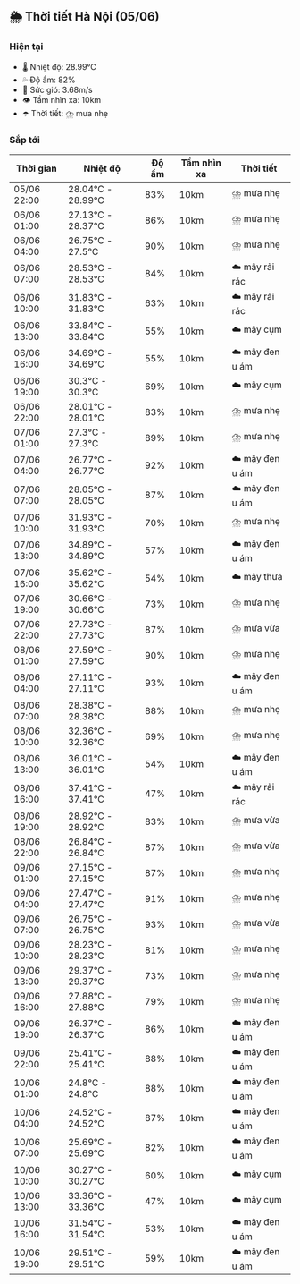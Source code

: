 ## 🌦️ Thời tiết Hà Nội (05/06)

### Hiện tại

- 🌡️ Nhiệt độ: 28.99℃
- 💦 Độ ẩm: 82%
- 💨 Sức gió: 3.68m/s
- 👁️ Tầm nhìn xa: 10km
- ☂️ Thời tiết: ⛈️ mưa nhẹ

### Sắp tới

| Thời gian | Nhiệt độ | Độ ẩm | Tầm nhìn xa | Thời tiết |
| --- | --- | --- | --- | --- |
| 05/06 22:00 | 28.04℃ - 28.99℃ | 83% | 10km | ⛈️ mưa nhẹ |
| 06/06 01:00 | 27.13℃ - 28.37℃ | 86% | 10km | ⛈️ mưa nhẹ |
| 06/06 04:00 | 26.75℃ - 27.5℃ | 90% | 10km | ⛈️ mưa nhẹ |
| 06/06 07:00 | 28.53℃ - 28.53℃ | 84% | 10km | ☁️ mây rải rác |
| 06/06 10:00 | 31.83℃ - 31.83℃ | 63% | 10km | ☁️ mây rải rác |
| 06/06 13:00 | 33.84℃ - 33.84℃ | 55% | 10km | ☁️ mây cụm |
| 06/06 16:00 | 34.69℃ - 34.69℃ | 55% | 10km | ☁️ mây đen u ám |
| 06/06 19:00 | 30.3℃ - 30.3℃ | 69% | 10km | ☁️ mây cụm |
| 06/06 22:00 | 28.01℃ - 28.01℃ | 83% | 10km | ⛈️ mưa nhẹ |
| 07/06 01:00 | 27.3℃ - 27.3℃ | 89% | 10km | ⛈️ mưa nhẹ |
| 07/06 04:00 | 26.77℃ - 26.77℃ | 92% | 10km | ☁️ mây đen u ám |
| 07/06 07:00 | 28.05℃ - 28.05℃ | 87% | 10km | ☁️ mây đen u ám |
| 07/06 10:00 | 31.93℃ - 31.93℃ | 70% | 10km | ⛈️ mưa nhẹ |
| 07/06 13:00 | 34.89℃ - 34.89℃ | 57% | 10km | ☁️ mây đen u ám |
| 07/06 16:00 | 35.62℃ - 35.62℃ | 54% | 10km | ☁️ mây thưa |
| 07/06 19:00 | 30.66℃ - 30.66℃ | 73% | 10km | ⛈️ mưa nhẹ |
| 07/06 22:00 | 27.73℃ - 27.73℃ | 87% | 10km | ⛈️ mưa vừa |
| 08/06 01:00 | 27.59℃ - 27.59℃ | 90% | 10km | ⛈️ mưa nhẹ |
| 08/06 04:00 | 27.11℃ - 27.11℃ | 93% | 10km | ☁️ mây đen u ám |
| 08/06 07:00 | 28.38℃ - 28.38℃ | 88% | 10km | ⛈️ mưa nhẹ |
| 08/06 10:00 | 32.36℃ - 32.36℃ | 69% | 10km | ⛈️ mưa nhẹ |
| 08/06 13:00 | 36.01℃ - 36.01℃ | 54% | 10km | ☁️ mây đen u ám |
| 08/06 16:00 | 37.41℃ - 37.41℃ | 47% | 10km | ☁️ mây rải rác |
| 08/06 19:00 | 28.92℃ - 28.92℃ | 83% | 10km | ⛈️ mưa vừa |
| 08/06 22:00 | 26.84℃ - 26.84℃ | 87% | 10km | ⛈️ mưa vừa |
| 09/06 01:00 | 27.15℃ - 27.15℃ | 87% | 10km | ⛈️ mưa nhẹ |
| 09/06 04:00 | 27.47℃ - 27.47℃ | 91% | 10km | ⛈️ mưa nhẹ |
| 09/06 07:00 | 26.75℃ - 26.75℃ | 93% | 10km | ⛈️ mưa vừa |
| 09/06 10:00 | 28.23℃ - 28.23℃ | 81% | 10km | ⛈️ mưa nhẹ |
| 09/06 13:00 | 29.37℃ - 29.37℃ | 73% | 10km | ⛈️ mưa nhẹ |
| 09/06 16:00 | 27.88℃ - 27.88℃ | 79% | 10km | ⛈️ mưa nhẹ |
| 09/06 19:00 | 26.37℃ - 26.37℃ | 86% | 10km | ☁️ mây đen u ám |
| 09/06 22:00 | 25.41℃ - 25.41℃ | 88% | 10km | ☁️ mây đen u ám |
| 10/06 01:00 | 24.8℃ - 24.8℃ | 88% | 10km | ☁️ mây đen u ám |
| 10/06 04:00 | 24.52℃ - 24.52℃ | 87% | 10km | ☁️ mây đen u ám |
| 10/06 07:00 | 25.69℃ - 25.69℃ | 82% | 10km | ☁️ mây đen u ám |
| 10/06 10:00 | 30.27℃ - 30.27℃ | 60% | 10km | ☁️ mây cụm |
| 10/06 13:00 | 33.36℃ - 33.36℃ | 47% | 10km | ☁️ mây cụm |
| 10/06 16:00 | 31.54℃ - 31.54℃ | 53% | 10km | ☁️ mây đen u ám |
| 10/06 19:00 | 29.51℃ - 29.51℃ | 59% | 10km | ☁️ mây đen u ám |
